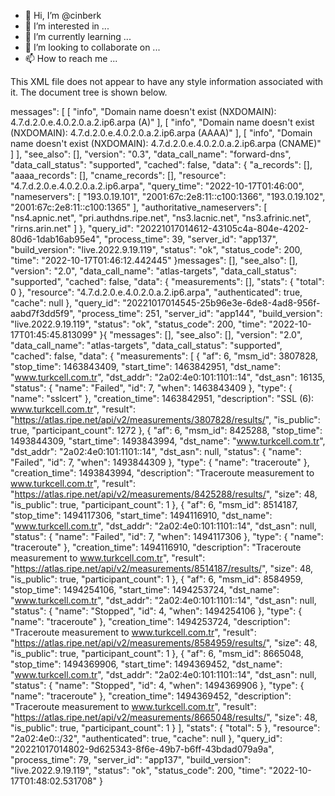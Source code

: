 - 👋 Hi, I’m @cinberk
- 👀 I’m interested in ...
- 🌱 I’m currently learning ...
- 💞️ I’m looking to collaborate on ...
- 📫 How to reach me ...

<!---
cinberk/cinberk is a ✨ special ✨ repository because its `README.md` (this file) appears on your GitHub profile.
You can click the Preview link to take a look at your changes.
--->
This XML file does not appear to have any style information associated with it. The document tree is shown below.
<whois-resources xmlns:xlink="http://www.w3.org/1999/xlink">
<objects>
<object type="route6">
<link xlink:type="locator" xlink:href="https://rest.db.ripe.net/ripe/route6/2a02:4e0:2d74::/46AS16135"/>
<source id="ripe"/>
<primary-key>
<attribute name="route6" value="2a02:4e0:2d74::/46"/>
<attribute name="origin" value="AS16135"/>
</primary-key>
<attributes>
<attribute name="route6" value="2a02:4e0:2d74::/46"/>
<attribute name="origin" value="AS16135"/>
<attribute name="mnt-by" value="tr-turkcell" referenced-type="mntner">
<link xlink:type="locator" xlink:href="https://rest.db.ripe.net/ripe/mntner/tr-turkcell"/>
</attribute>
<attribute name="created" value="2021-12-29T05:00:55Z"/>
<attribute name="last-modified" value="2021-12-29T05:00:55Z"/>
<attribute name="source" value="RIPE"/>
</attributes>
</object>
</objects>
<terms-and-conditions xlink:type="locator" xlink:href="http://www.ripe.net/db/support/db-terms-conditions.pdf"/>
<version version="1.104" timestamp="2022-09-26T14:38:32Z" commit-id="3055f75"/>
</whois-resources>

messages": [
        [
            "info",
            "Domain name doesn't exist (NXDOMAIN): 4.7.d.2.0.e.4.0.2.0.a.2.ip6.arpa (A)"
        ],
        [
            "info",
            "Domain name doesn't exist (NXDOMAIN): 4.7.d.2.0.e.4.0.2.0.a.2.ip6.arpa (AAAA)"
        ],
        [
            "info",
            "Domain name doesn't exist (NXDOMAIN): 4.7.d.2.0.e.4.0.2.0.a.2.ip6.arpa (CNAME)"
        ]
    ],
    "see_also": [],
    "version": "0.3",
    "data_call_name": "forward-dns",
    "data_call_status": "supported",
    "cached": false,
    "data": {
        "a_records": [],
        "aaaa_records": [],
        "cname_records": [],
        "resource": "4.7.d.2.0.e.4.0.2.0.a.2.ip6.arpa",
        "query_time": "2022-10-17T01:46:00",
        "nameservers": [
            "193.0.19.101",
            "2001:67c:2e8:11::c100:1366",
            "193.0.19.102",
            "2001:67c:2e8:11::c100:1365"
        ],
        "authoritative_nameservers": [
            "ns4.apnic.net",
            "pri.authdns.ripe.net",
            "ns3.lacnic.net",
            "ns3.afrinic.net",
            "rirns.arin.net"
        ]
    },
    "query_id": "20221017014612-43105c4a-804e-4202-80d6-1dab16ab95e4",
    "process_time": 39,
    "server_id": "app137",
    "build_version": "live.2022.9.19.119",
    "status": "ok",
    "status_code": 200,
    "time": "2022-10-17T01:46:12.442445"
}messages": [],
    "see_also": [],
    "version": "2.0",
    "data_call_name": "atlas-targets",
    "data_call_status": "supported",
    "cached": false,
    "data": {
        "measurements": [],
        "stats": {
            "total": 0
        },
        "resource": "4.7.d.2.0.e.4.0.2.0.a.2.ip6.arpa",
        "authenticated": true,
        "cache": null
    },
    "query_id": "20221017014545-25b96e3e-6de8-4ad8-956f-aabd7f3dd5f9",
    "process_time": 251,
    "server_id": "app144",
    "build_version": "live.2022.9.19.119",
    "status": "ok",
    "status_code": 200,
    "time": "2022-10-17T01:45:45.813099"
}{
    "messages": [],
    "see_also": [],
    "version": "2.0",
    "data_call_name": "atlas-targets",
    "data_call_status": "supported",
    "cached": false,
    "data": {
        "measurements": [
            {
                "af": 6,
                "msm_id": 3807828,
                "stop_time": 1463843409,
                "start_time": 1463842951,
                "dst_name": "www.turkcell.com.tr",
                "dst_addr": "2a02:4e0:101:1101::14",
                "dst_asn": 16135,
                "status": {
                    "name": "Failed",
                    "id": 7,
                    "when": 1463843409
                },
                "type": {
                    "name": "sslcert"
                },
                "creation_time": 1463842951,
                "description": "SSL (6): www.turkcell.com.tr",
                "result": "https://atlas.ripe.net/api/v2/measurements/3807828/results/",
                "is_public": true,
                "participant_count": 1272
            },
            {
                "af": 6,
                "msm_id": 8425288,
                "stop_time": 1493844309,
                "start_time": 1493843994,
                "dst_name": "www.turkcell.com.tr",
                "dst_addr": "2a02:4e0:101:1101::14",
                "dst_asn": null,
                "status": {
                    "name": "Failed",
                    "id": 7,
                    "when": 1493844309
                },
                "type": {
                    "name": "traceroute"
                },
                "creation_time": 1493843994,
                "description": "Traceroute measurement to www.turkcell.com.tr",
                "result": "https://atlas.ripe.net/api/v2/measurements/8425288/results/",
                "size": 48,
                "is_public": true,
                "participant_count": 1
            },
            {
                "af": 6,
                "msm_id": 8514187,
                "stop_time": 1494117306,
                "start_time": 1494116910,
                "dst_name": "www.turkcell.com.tr",
                "dst_addr": "2a02:4e0:101:1101::14",
                "dst_asn": null,
                "status": {
                    "name": "Failed",
                    "id": 7,
                    "when": 1494117306
                },
                "type": {
                    "name": "traceroute"
                },
                "creation_time": 1494116910,
                "description": "Traceroute measurement to www.turkcell.com.tr",
                "result": "https://atlas.ripe.net/api/v2/measurements/8514187/results/",
                "size": 48,
                "is_public": true,
                "participant_count": 1
            },
            {
                "af": 6,
                "msm_id": 8584959,
                "stop_time": 1494254106,
                "start_time": 1494253724,
                "dst_name": "www.turkcell.com.tr",
                "dst_addr": "2a02:4e0:101:1101::14",
                "dst_asn": null,
                "status": {
                    "name": "Stopped",
                    "id": 4,
                    "when": 1494254106
                },
                "type": {
                    "name": "traceroute"
                },
                "creation_time": 1494253724,
                "description": "Traceroute measurement to www.turkcell.com.tr",
                "result": "https://atlas.ripe.net/api/v2/measurements/8584959/results/",
                "size": 48,
                "is_public": true,
                "participant_count": 1
            },
            {
                "af": 6,
                "msm_id": 8665048,
                "stop_time": 1494369906,
                "start_time": 1494369452,
                "dst_name": "www.turkcell.com.tr",
                "dst_addr": "2a02:4e0:101:1101::14",
                "dst_asn": null,
                "status": {
                    "name": "Stopped",
                    "id": 4,
                    "when": 1494369906
                },
                "type": {
                    "name": "traceroute"
                },
                "creation_time": 1494369452,
                "description": "Traceroute measurement to www.turkcell.com.tr",
                "result": "https://atlas.ripe.net/api/v2/measurements/8665048/results/",
                "size": 48,
                "is_public": true,
                "participant_count": 1
            }
        ],
        "stats": {
            "total": 5
        },
        "resource": "2a02:4e0::/32",
        "authenticated": true,
        "cache": null
    },
    "query_id": "20221017014802-9d625343-8f6e-49b7-b6ff-43bdad079a9a",
    "process_time": 79,
    "server_id": "app137",
    "build_version": "live.2022.9.19.119",
    "status": "ok",
    "status_code": 200,
    "time": "2022-10-17T01:48:02.531708"
}

